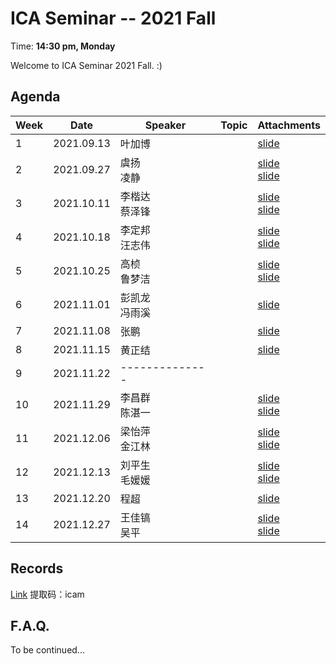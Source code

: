  # ICA Seminar -- 2021 Fall

Time: **14:30 pm, Monday**

Welcome to ICA Seminar 2021 Fall. :)



## Agenda

| Week | Date       | Speaker           | Topic | Attachments |
| ---- | ---------- | ----------------- | ----- | ----------- |
| 1    | 2021.09.13 | 叶加博            |       |[slide](./week1/Visual_Grounding_2021.pdf)|
| 2    | 2021.09.27 | 虞扬<br/>凌静     |       |[slide](./week2/Supervised_OIE.pptx)<br/>[slide](./week2/conversational_recommendation_system.pptx)|
| 3    | 2021.10.11 | 李楷达<br/>蔡泽锋 |       |[slide](./week3/多模态情感分析.pptx)<br/>[slide](./week3/VAE可控生成.pptx)|
| 4    | 2021.10.18 | 李定邦<br/>汪志伟 |       |[slide](./week4/Visual_Reasoning.pdf)<br/>[slide](./week4/Text-to-Image.pptx)|
| 5    | 2021.10.25 | 高桢<br/>鲁梦洁   |       |[slide](./week5/Incorporating_Brand_into_E-commerce_RS_with_GNN.pdf)<br/>[slide](./week5/QA_with_Tabular_and_Textual_Data.pptx)|
| 6    | 2021.11.01 | 彭凯龙<br/>冯雨溪 |       |[slide](./week6/Recent_work_in_NLP_with_tabular_data.pdf)|
| 7    | 2021.11.08 | 张鹏             |       |[slide](./week7/自动驾驶领域：3D目标检测和多模态融合.pdf)|
| 8    | 2021.11.15 | 黄正结           |       |[slide](./week8/Generate_Explanations_for_Recommendation.pptx)|
| 9    | 2021.11.22 |  --------------  |       |             |
| 10   | 2021.11.29 | 李昌群<br/>陈湛一 |       |[slide](./week10/Dialogue_Summarization.pdf)<br/>[slide](./week10/Dialogue_Summarization_detail.pdf)|
| 11   | 2021.12.06 | 梁怡萍<br/>金江林 |       |[slide](./week11/Relation_Extraction.pdf)<br/>[slide](./week11/Visual_Grounding.pdf)|
| 12   | 2021.12.13 | 刘平生<br/>毛媛媛 |       |[slide](./week12/Empathetic_Dialogue.pptx)<br/>[slide](./week12/Machine_theory_of_mind.pptx)|
| 13   | 2021.12.20 | 程超              |       |[slide](./week13/Knowledge_Base_Question_Answering.pptx)|
| 14   | 2021.12.27 | 王佳镐<br/>吴平   |       |[slide](./week14/常识获取.pptx)<br/>[slide](./week14/Relation_Integration_for_OpenIE.pptx)|


## Records
[Link](https://pan.baidu.com/s/1U8ahJz8R_1-8AvwnzzxhoA)      提取码：icam



## F.A.Q.

To be continued...
